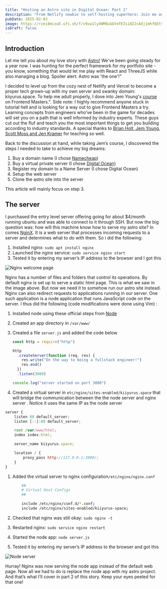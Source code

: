 ```yaml
---
title: "Hosting an Astro site in Digital Ocean: Part 1"
description: "From Netlify newbie to self-hosting superhero: Join me on a wild ride as I ditch the training wheels and set up my Astro site on Digital Ocean!"
pubDate: 2025-02-03
image: https://rzei8mczw5.ufs.sh/f/v9xa1lyXWM8uGGYeTEIsi8ZJcAXj1mhf6EtSI4kdGbxPuF0D
isDraft: false
---
```


## Introduction

Let me tell you about my love story with [Astro!](https://astro.build/) We've been going steady for a year now. I was hunting for the perfect framework for my portfolio site - you know, something that would let me play with React and ThreeJS while also managing a blog. Spoiler alert: Astro was 'the one'!"

I decided to level up from the cozy nest of Netlify and Vercel to become a proper tech grown-up with my own server and swanky domain: kiiyurus.space. To help me adult properly, I dove into Jem Young's [course](https://frontendmasters.com/courses/fullstack-v3/) on Frontend Masters.". Side note: I highly recommend anyone stuck in tutorial hell and is looking for a way out to give Frontend Masters a try. Learning concepts from engineers who’ve been in the game for decades will set you on a path that is well informed by industry experts. These guys cut out the fluf and teach you the most important things to get you building according to industry standards. A special thanks to [Brian Holt, Jem Young, Scott Moss and Jen Kramer](https://frontendmasters.com/teachers/) for teaching so well.

Back to the discussion at hand, while taking Jem’s course, I discovered the steps I needed to take to achieve my big dreams:

1. Buy a domain name (I chose [Namecheap](https://www.namecheap.com/))
2. Buy a virtual private server (I chose [Digital Ocean](https://www.digitalocean.com/))
3. Register my domain to a Name Server (I chose Digital Ocean)
4. Setup the web server
5. Clone the astro site into the server

This article will mainly focus on step 3.

## The server

I purchased the entry level server offering going for about $4/month running ubuntu and was able to connect to it through SSH. But now the big question was: how will this machine know how to serve my astro site? In comes [NginX](https://www.f5.com/go/product/welcome-to-nginx). It is a web server that processes incoming requests to a server and determines what to do with them. So i did the following:

1. Installed nginx: `sudo apt install nginx`
2. Launched the nginx service: `sudo service nginx start`
3. Tested it by entering my server’s IP address to the browser and I got this

![Nginx welcome page](https://rzei8mczw5.ufs.sh/f/v9xa1lyXWM8uf78FG1IrOTqpFo1QjXg5nImZbzJAHtedx0V2)

Nginx has a number of files and folders that control its operations. By default nginx is set up to serve a static html page. This is what we saw in the image above. But now we need it to somehow run our astro site instead. Nginx can also redirect requests to applications running in our server. One such application is a node application that runs JavaScript code on the server. I thus did the following (code modifications were done using Vim) :

1. Installed node using these official steps from [Node](https://github.com/nodesource/distributions?tab=readme-ov-file#debian-and-ubuntu-based-distributions)
2. Created an app directory in `/var/www/`
3. Created a file `server.js` and added the code below

   ```jsx
   const http = require("http")

   http
     .createServer(function (req, res) {
       res.write("On the way to being a fullstack engineer!")
       res.end()
     })
     .listen(3000)

   console.log("server started on port 3000")
   ```

4. Created a virtual server in `etc/nginx/sites-enabled/kiiyurus.space` that will bridge the communication between the the node server and nginx server . Notice it uses the same IP as the node server

```jsx
server {
	listen 80 default_server;
	listen [::]:80 default_server;

	root /var/www/html;
	index index.html;

	server_name kiiyurus.space;

	location / {
	    proxy_pass http://127.0.0.1:3000/;
	}
}
```

1. Added the virtual server to nginx configuration`/etc/nginx/nginx.conf`

   ```bash
       ##
       # Virtual Host Configs
       ##

       include /etc/nginx/conf.d/*.conf;
       include /etc/nginx/sites-enabled/kiiyurus-space;

   ```

2. Checked that nginx was still okay: `sudo nginx -t`
3. Restarted nginx: `sudo service nginx restart`
4. Started the node app: `node server.js`
5. Tested it by entering my server’s IP address to the browser and got this

![Node server](https://rzei8mczw5.ufs.sh/f/v9xa1lyXWM8uPkxWcRbYD9N05itq8hZpv341cEdzHGOob6TL)

Hurray! Nginx was now serving the node app instead of the default web page. Now all we had to do is replace the node app with my astro project. And that’s what I’ll cover in part 2 of this story. Keep your eyes peeled for that one!
